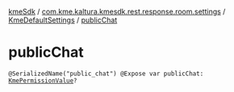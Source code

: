 [kmeSdk](../../index.md) / [com.kme.kaltura.kmesdk.rest.response.room.settings](../index.md) / [KmeDefaultSettings](index.md) / [publicChat](./public-chat.md)

# publicChat

`@SerializedName("public_chat") @Expose var publicChat: `[`KmePermissionValue`](../../com.kme.kaltura.kmesdk.ws.message.type.permissions/-kme-permission-value/index.md)`?`